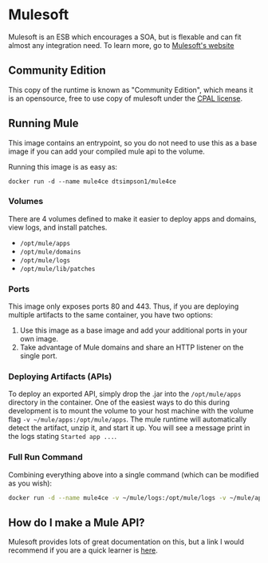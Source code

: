 # Mulesoft

Mulesoft is an ESB which encourages a SOA, but is flexable and can fit almost any integration need.
To learn more, go to [Mulesoft's website](http://www.mulesoft.com)

## Community Edition

This copy of the runtime is known as "Community Edition", which means it is an opensource, free to use copy of mulesoft under the [CPAL license](https://github.com/mulesoft/mule/blob/master/LICENSE.txt).

## Running Mule

This image contains an entrypoint, so you do not need to use this as a base image if you can add your compiled mule api to the volume.

Running this image is as easy as:

```shell
docker run -d --name mule4ce dtsimpson1/mule4ce
```

### Volumes

There are 4 volumes defined to make it easier to deploy apps and domains, view logs, and install patches.
- `/opt/mule/apps`
- `/opt/mule/domains`
- `/opt/mule/logs`
- `/opt/mule/lib/patches`

### Ports

This image only exposes ports 80 and 443. Thus, if you are deploying multiple artifacts to the same container, you have two options:

1. Use this image as a base image and add your additional ports in your own image.
2. Take advantage of Mule domains and share an HTTP listener on the single port.

### Deploying Artifacts (APIs)

To deploy an exported API, simply drop the .jar into the `/opt/mule/apps` directory in the container. One of the easiest ways to do this during development is to mount the volume to your host machine with the volume flag `-v ~/mule/apps:/opt/mule/apps`. The mule runtime will automatically detect the artifact, unzip it, and start it up. You will see a message print in the logs stating `Started app ...`.

### Full Run Command

Combining everything above into a single command (which can be modified as you wish):

```bash
docker run -d --name mule4ce -v ~/mule/logs:/opt/mule/logs -v ~/mule/apps:/opt/mule/apps -v ~/mule/domains:/opt/mule/domains -v ~/mule/patches:/opt/mule/lib/patches -p 8080:80 dtsimpson1/mule4ce
```

## How do I make a Mule API?

Mulesoft provides lots of great documentation on this, but a link I would recommend if you are a quick learner is [here](https://docs.mulesoft.com/mule-runtime/4.3/mule-app-dev-hellomule).
